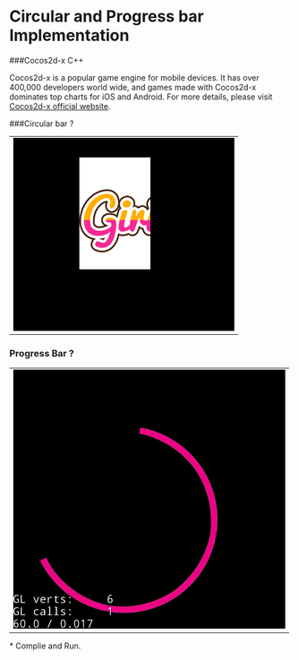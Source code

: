 Circular and Progress bar Implementation
==========================================


###Cocos2d-x C++

Cocos2d-x is a popular game engine for mobile devices. It has over 400,000 developers world wide, and games made with Cocos2d-x dominates top charts for iOS and Android. For more details, please visit [Cocos2d-x official website](http://www.cocos2d-x.org/).

###Circular bar ?
	
<table>
<tr>
<td><img src="./Screenshot1.png"/></td>
</tr>
</table>

### Progress Bar ?

<table>
<tr>
<td><img src="./Screenshot2.png"/></td>
</tr>
</table>* Complie and Run.
